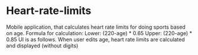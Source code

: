 # Heart-rate-limits
Mobile application, that calculates heart rate limits for doing sports based on age. 
Formula for calculation: Lower: (220-age) * 0.65 Upper: (220-age) * 0.85 UI is as follows.
When user edits age, heart rate limits are calculated and displayed  (without digits)
